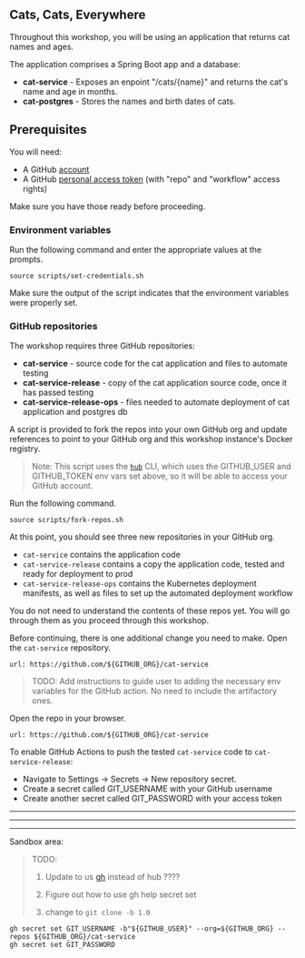 ## Cats, Cats, Everywhere

Throughout this workshop, you will be using an application that returns cat names and ages.

The application comprises a Spring Boot app and a database:
- **cat-service** - Exposes an enpoint "/cats/{name}" and returns the cat's name and age in months.
- **cat-postgres** - Stores the names and birth dates of cats.

## Prerequisites

You will need:
- A GitHub [account](https://github.com)
- A GitHub [personal access token](https://helphub.com/en/github/authenticating-to-github/creating-a-personal-access-token-for-the-command-line) (with "repo" and "workflow" access rights)
  
Make sure you have those ready before proceeding.

### Environment variables

Run the following command and enter the appropriate values at the prompts.
```execute-1
source scripts/set-credentials.sh
```

Make sure the output of the script indicates that the environment variables were properly set.

### GitHub repositories

The workshop requires three GitHub repositories:
- **cat-service** - source code for the cat application and files to automate testing
- **cat-service-release** - copy of the cat application source code, once it has passed testing
- **cat-service-release-ops** - files needed to automate deployment of cat application and postgres db

A script is provided to fork the repos into your own GitHub org and update references to point to your GitHub org and this workshop instance's Docker registry.
> Note: This script uses the [`hub`](https://hub.github.com/) CLI, which uses the GITHUB_USER and GITHUB_TOKEN env vars set above, so it will be able to access your GitHub account.

Run the following command.
```execute-1
source scripts/fork-repos.sh
```

At this point, you should see three new repositories in your GitHub org.
- `cat-service` contains the application code
- `cat-service-release` contains a copy the application code, tested and ready for deployment to prod
- `cat-service-release-ops` contains the Kubernetes deployment manifests, as well as files to set up the automated deployment workflow

You do not need to understand the contents of these repos yet. 
You will go through them as you proceed through this workshop.

Before continuing, there is one additional change you need to make.
Open the `cat-service` repository.
```dashboard:open-url
url: https://github.com/${GITHUB_ORG}/cat-service
```

> TODO: Add instructions to guide user to adding the necessary env variables for the GitHub action. No need to include the artifactory ones.
> 
Open the repo in your browser.
```dashboard:open-url
url: https://github.com/${GITHUB_ORG}/cat-service
```

To enable GitHub Actions to push the tested `cat-service` code to `cat-service-release`:
- Navigate to Settings -> Secrets -> New repository secret.
- Create a secret called GIT_USERNAME with your GitHub username
- Create another secret called GIT_PASSWORD with your access token

---
---
---

Sandbox area:

> TODO:
> 1. Update to us [gh](https://github.com/cli/cli) instead of hub ????
>
> 2. Figure out how to use gh help secret set
>
> 3. change to `git clone -b 1.0`

```shell
gh secret set GIT_USERNAME -b"${GITHUB_USER}" --org=${GITHUB_ORG} --repos ${GITHUB_ORG}/cat-service
gh secret set GIT_PASSWORD
```